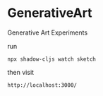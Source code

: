 # GenerativeArt

Generative Art Experiments

run
```
npx shadow-cljs watch sketch
```
then visit
```
http://localhost:3000/
```
